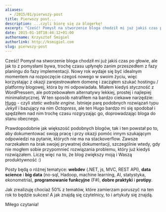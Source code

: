 ```yaml
---
aliases:
  - /2015/01/pierwszy-post
title: Pierwszy post...
description: ...czyli biorę się za blogerkę!
excerpt: "Cześć! Pomysł na stworzenie bloga chodził mi już jakiś czas po głowie, ale jak to z pomysłami bywa, trochę czasu upłynęło zanim przeszedłem z fazy planingu do fazy implementacji."
date: 2015-01-18T18:44:12+01:00
authorname: Krzysztof Śmigiel
authorlink: http://ksmigiel.com
slug: pierwszy-post
---
```


Cześć! Pomysł na stworzenie bloga chodził mi już jakiś czas po głowie, ale jak to z pomysłami bywa, trochę czasu upłynęło zanim przeszedłem z fazy planingu do fazy implementacji. Nowy rok wydaje się być idealnym momentem na rozpoczęcie czegoś nowego w swoim życiu, więc korzystając z okazji zarejestrowałem domenę i zacząłem szukać hostingu / platformy blogowej, która by mi odpowiadała. Miałem kiedyś styczność z WordPressem, ale potrzebowałem alternatywy lekkiej, prostej i najlepiej minimalistycznej. W ten sposób natrafiłem na bardzo ciekawe narzędzie: [Hugo](http://gohugo.io) - czyli _static website engine_. Istnieje parę podobnych rozwiązań typu _Jekyll_ i bazujący na nim _Octopress_, ale ten Hugo bardzo mi się spodobał i spędziłem nad nim trochę czasu rozgryzając go, doprowadzając bloga do stanu obecnego.

Prawdopodobnie jak większość podobnych blogów, tak i ten powstał po to, aby dokumentować swoją pracę i przy okazji pomóc innym szukającym odpowiedzi na pytanie, których nie ma na stackoverflow. Zawsze narzekałem na brak swojej prywatnej dokumentacji, szczególnie wtedy, gdy nie mogłem sobie przypomnieć rozwiązania problemu, który już kiedyś rozwiązałem. Liczę więc na to, że blog zwiększy moją i Waszą produktywność :)

Posty będą o różnej tematyce: **webdev** (.NET, js, MVC, REST API), **data science** i **big data** (no-sql, Hadoop, machine learning, AI, statystyka, ekonometria), **programowanie funkcyjne** (F#), **dobre praktyki** i **protipy**.

Jak zrealizuję chociaż 50% z tematów, które zamierzam poruszyć na ten rok to będzie sukces! A jak znajdą się czytelnicy, to i artykuły się znajdą.

Miłego czytania!
